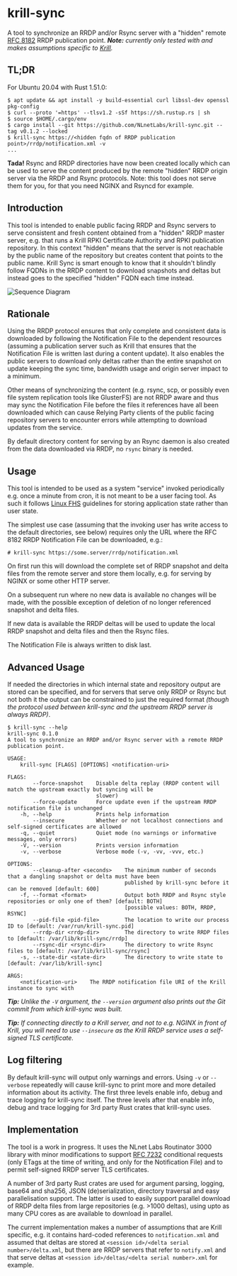 # krill-sync

A tool to synchronize an RRDP and/or Rsync server with a "hidden" remote [RFC 8182](https://tools.ietf.org/html/rfc8182) RRDP publication point. _**Note:** currently only tested with and makes assumptions specific to [Krill](https://nlnetlabs.nl/projects/rpki/krill/)._

## TL;DR

For Ubuntu 20.04 with Rust 1.51.0:

```
$ apt update && apt install -y build-essential curl libssl-dev openssl pkg-config
$ curl --proto '=https' --tlsv1.2 -sSf https://sh.rustup.rs | sh
$ source $HOME/.cargo/env
$ cargo install --git https://github.com/NLnetLabs/krill-sync.git --tag v0.1.2 --locked
$ krill-sync https://<hidden fqdn of RRDP publication point>/rrdp/notification.xml -v
...
```

**Tada!** Rsync and RRDP directories have now been created locally which can be used to serve the content produced by the remote "hidden" RRDP origin server via the RRDP and Rsync protocols. Note: this tool does not serve them for you, for that you need NGINX and Rsyncd for example.

## Introduction

This tool is intended to enable public facing RRDP and Rsync servers to serve consistent and fresh content obtained from a "hidden" RRDP master server, e.g. that runs a Krill RPKI Certificate Authority and RPKI publication repository. In this context "hidden" means that the server is not reachable by the public name of the repository but creates content that points to the public name. Krill Sync is smart enough to know that it shouldn't blindly follow FQDNs in the RRDP content to download snapshots and deltas but instead goes to the specified "hidden" FQDN each time instead.

![Sequence Diagram](http://www.plantuml.com/plantuml/png/lPFVJzim4CVV_LUS-aGbYBGVJsYTg6WH4LE9qg9fKrzCVANMd7DcNu3yztCSGiOYDFgmlJJk-NFVEtzzFlCi7TUb4LNuwa9NaXWcEPf6qnra8TXCG7h8ivV4njMUOKx5the8RERYrZx-ALDPhzcw1jRexj4T-McdjiokNw9NJXi3wuQA25ojlwtE1PA2aUYbLWe9Hjenxp9TB9Oh8MOpI5Vf9fr_IR_FD-dr2cOp8Q8gd7n-mauXpnSPa6MzquLaRGbssY0u_5cZvoV-qybV-44tBWA63qupWYTP-RrbaAH0eM49DtdgN-aZ0YyQy4C7hv23LlJq5Bx6mhaFHWQLoW9RKDh_U8KBQgCkU-atf8wjwtFoh4tOp4zXeNrXm_r0dbsbu8Phy_7QmDWktuUSSDAG4nP3jHlV7yUwhYXRs24N-otz9bPOOYJkHUA09KaI9o5Rvkdr8ZqFqOjykRuyQ1Q2iDBjNsaEdGiuqZiezfBkK4s5a8OX10WVncXhXWuLg2vlqO7s8E-bDlBMeFXtumKxws8_SS-39TCSC79zF_EgCaslmHRkaD19HgWh5JxgkT4j7Tcgy_8O2acWoJDArTrdxAH7fwCg5_fnEF5U-dqmSmWyIFzSLxtrKS14iYrr8Orf9iUW4qosz2w1pbuE79RLbjud8OjaYL3KBgoutR96RUb3lnF94Ew9BNrCMaUGiIMd__7vZGuc198IP-6dBiql)

## Rationale

Using the RRDP protocol ensures that only complete and consistent data is downloaded by following the Notification File to the dependent resources (assuming a publication server such as Krill that ensures that the Notification File is written last during a content update). It also enables the public servers to download only deltas rather than the entire snapshot on update keeping the sync time, bandwidth usage and origin server impact to a minimum.

Other means of synchronizing the content (e.g. rsync, scp, or possibly even file system replication tools like GlusterFS) are not RRDP aware and thus may sync the Notification File before the files it references have all been downloaded which can cause Relying Party clients of the public facing repository servers to encounter errors while attempting to download updates from the service.

By default directory content for serving by an Rsync daemon is also created from the data downloaded via RRDP, no `rsync` binary is needed.

## Usage

This tool is intended to be used as a system "service" invoked periodically e.g. once a minute from cron, it is not meant to be a user facing tool. As such it follows [Linux FHS](https://refspecs.linuxfoundation.org/fhs.shtml) guidelines for storing application state rather than user state.

The simplest use case (assuming that the invoking user has write access to the default directories, see below) requires only the URL where the RFC 8182 RRDP Notification File can be downloaded, e.g.:

```
# krill-sync https://some.server/rrdp/notification.xml
```

On first run this will download the complete set of RRDP snapshot and delta files from the remote server and store them locally, e.g. for serving by NGINX or some other HTTP server.

On a subsequent run where no new data is available no changes will be made, with the possible exception of deletion of no longer referenced snapshot and delta files.

If new data is available the RRDP deltas will be used to update the local RRDP snapshot and delta files and then the Rsync files.

The Notification File is always written to disk last.

## Advanced Usage

If needed the directories in which internal state and repository output are stored can be specified, and for servers that serve only RRDP or Rsync but not both it the output can be constrained to just the required format _(though the protocol used between krill-sync and the upstream RRDP server is always RRDP)_.

```
$ krill-sync --help
krill-sync 0.1.0
A tool to synchronize an RRDP and/or Rsync server with a remote RRDP publication point.

USAGE:
    krill-sync [FLAGS] [OPTIONS] <notification-uri>

FLAGS:
        --force-snapshot    Disable delta replay (RRDP content will match the upstream exactly but syncing will be
                            slower)
        --force-update      Force update even if the upstream RRDP notification file is unchanged
    -h, --help              Prints help information
        --insecure          Whether or not localhost connections and self-signed certificates are allowed
    -q, --quiet             Quiet mode (no warnings or informative messages, only errors)
    -V, --version           Prints version information
    -v, --verbose           Verbose mode (-v, -vv, -vvv, etc.)

OPTIONS:
        --cleanup-after <seconds>    The minimum number of seconds that a dangling snapshot or delta must have been
                                     published by krill-sync before it can be removed [default: 600]
    -f, --format <format>            Output both RRDP and Rsync style repositories or only one of them? [default: BOTH]
                                     [possible values: BOTH, RRDP, RSYNC]
        --pid-file <pid-file>        The location to write our process ID to [default: /var/run/krill-sync.pid]
        --rrdp-dir <rrdp-dir>        The directory to write RRDP files to [default: /var/lib/krill-sync/rrdp]
        --rsync-dir <rsync-dir>      The directory to write Rsync files to [default: /var/lib/krill-sync/rsync]
    -s, --state-dir <state-dir>      The directory to write state to [default: /var/lib/krill-sync]

ARGS:
    <notification-uri>    The RRDP notification file URI of the Krill instance to sync with
```

_**Tip:** Unlike the `-V` argument, the `--version` argument also prints out the Git commit from which krill-sync was built._

_**Tip:** If connecting directly to a Krill server, and not to e.g. NGINX in front of Krill, you will need to use `--insecure` as the Krill RRDP service uses a self-signed TLS certificate._

## Log filtering

By default krill-sync will output only warnings and errors. Using `-v` or `--verbose` repeatedly will cause krill-sync to print more and more detailed information about its activity. The first three levels enable info, debug and trace logging for krill-sync itself. The three levels after that enable info, debug and trace logging for 3rd party Rust crates that krill-sync uses.

## Implementation

The tool is a work in progress. It uses the NLnet Labs Routinator 3000 library with minor modifications to support [RFC 7232](https://tools.ietf.org/html/rfc7232) conditional requests (only ETags at the time of writing, and only for the Notification File) and to permit self-signed RRDP server TLS certificates.

A number of 3rd party Rust crates are used for argument parsing, logging, base64 and sha256, JSON (de)serialization, directory traversal and easy parallelisation support. The latter is used to easily support parallel download of RRDP delta files from large repositories (e.g. >1000 deltas), using upto as many CPU cores as are available to download in parallel.

The current implementation makes a number of assumptions that are Krill specific, e.g. it contains hard-coded references to `notification.xml` and assumed that deltas are stored at `<session id>/<delta serial number>/delta.xml`, but there are RRDP servers that refer to `notify.xml` and that serve deltas at `<session id>/deltas/<delta serial number>.xml` for example.
